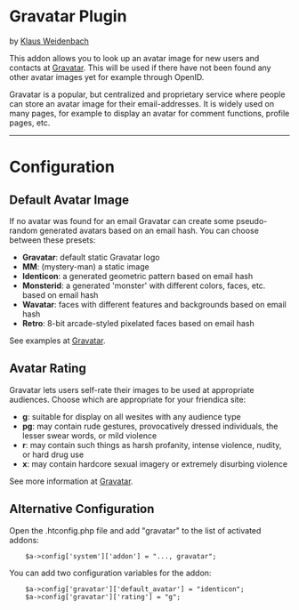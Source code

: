 # Gravatar Plugin
by [Klaus Weidenbach](http://friendica.dszdw.net/profile/klaus)

This addon allows you to look up an avatar image for new users and contacts at [Gravatar](http://www.gravatar.com). This will be used if there have not been found any other avatar images yet for example through OpenID.

Gravatar is a popular, but centralized and proprietary service where people can store an avatar image for their email-addresses. It is widely used on many pages, for example to display an avatar for comment functions, profile pages, etc.

* * *

# Configuration
## Default Avatar Image
If no avatar was found for an email Gravatar can create some pseudo-random generated avatars based on an email hash. You can choose between these presets:

* __Gravatar__: default static Gravatar logo
* __MM__: (mystery-man) a static image
* __Identicon__: a generated geometric pattern based on email hash
* __Monsterid__: a generated 'monster' with different colors, faces, etc. based on email hash
* __Wavatar__: faces with different features and backgrounds based on email hash
* __Retro__: 8-bit arcade-styled pixelated faces based on email hash

See examples at [Gravatar][1].
## Avatar Rating
Gravatar lets users self-rate their images to be used at appropriate audiences. Choose which are appropriate for your friendica site:

* __g__: suitable for display on all wesites with any audience type
* __pg__: may contain rude gestures, provocatively dressed individuals, the lesser swear words, or mild violence
* __r__: may contain such things as harsh profanity, intense violence, nudity, or hard drug use
* __x__: may contain hardcore sexual imagery or extremely disurbing violence

See more information at [Gravatar][1].

## Alternative Configuration
Open the .htconfig.php file and add "gravatar" to the list of activated addons:

        $a->config['system']['addon'] = "..., gravatar";

You can add two configuration variables for the addon:

        $a->config['gravatar']['default_avatar'] = "identicon";
        $a->config['gravatar']['rating'] = "g";

[1]: http://www.gravatar.com/site/implement/images/ "See documentation at Gravatar for more information"
